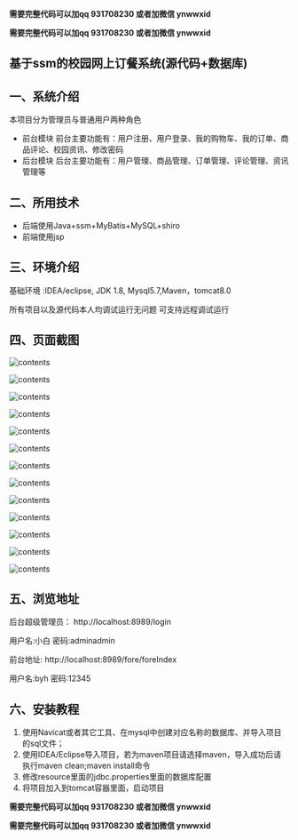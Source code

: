**需要完整代码可以加qq  931708230 或者加微信  ynwwxid**

**需要完整代码可以加qq  931708230 或者加微信  ynwwxid**


## 基于ssm的校园网上订餐系统(源代码+数据库)

## 一、系统介绍

本项目分为管理员与普通用户两种角色

- 前台模块
  前台主要功能有：用户注册、用户登录、我的购物车、我的订单、商品评论、校园资讯、修改密码
- 后台模块
  后台主要功能有：用户管理、商品管理、订单管理、评论管理、资讯管理等


## 二、所用技术

- 后端使用Java+ssm+MyBatis+MySQL+shiro
- 前端使用jsp


## 三、环境介绍

基础环境 :IDEA/eclipse, JDK 1.8, Mysql5.7,Maven，tomcat8.0

所有项目以及源代码本人均调试运行无问题 可支持远程调试运行

## 四、页面截图



![contents](./picture/picture1.png)

![contents](./picture/picture2.png)

![contents](./picture/picture3.png)

![contents](./picture/picture4.png)

![contents](./picture/picture5.png)

![contents](./picture/picture6.png)

![contents](./picture/picture7.png)

![contents](./picture/picture8.png)

![contents](./picture/picture9.png)

![contents](./picture/picture10.png)

![contents](./picture/picture11.png)

![contents](./picture/picture12.png)

![contents](./picture/picture13.png)


## 五、浏览地址

后台超级管理员：
http://localhost:8989/login

用户名:小白    密码:adminadmin

前台地址:
http://localhost:8989/fore/foreIndex

用户名:byh   密码:12345

## 六、安装教程

1. 使用Navicat或者其它工具、在mysql中创建对应名称的数据库、并导入项目的sql文件；
2. 使用IDEA/Eclipse导入项目，若为maven项目请选择maven，导入成功后请执行maven clean;maven install命令
3. 修改resource里面的jdbc.properties里面的数据库配置
4. 将项目加入到tomcat容器里面，启动项目 

	
**需要完整代码可以加qq  931708230 或者加微信 ynwwxid**

**需要完整代码可以加qq  931708230 或者加微信  ynwwxid**
